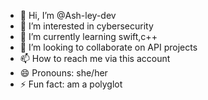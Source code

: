 - 👋 Hi, I’m @Ash-ley-dev
- 👀 I’m interested in cybersecurity
- 🌱 I’m currently learning swift,c++
- 💞️ I’m looking to collaborate on API projects
- 📫 How to reach me via this account 
- 😄 Pronouns: she/her
- ⚡ Fun fact: am a polyglot

<!---
Ash-ley-dev/Ash-ley-dev is a ✨ special ✨ repository because its `README.md` (this file) appears on your GitHub profile.
You can click the Preview link to take a look at your changes.
--->
